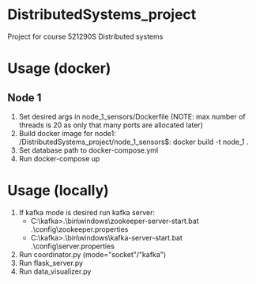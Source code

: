 # DistributedSystems_project

Project for course 521290S Distributed systems

# Usage (docker)
## Node 1
1. Set desired args in node_1_sensors/Dockerfile (NOTE: max number of threads is 20 as only that many ports are allocated later)
2. Build docker image for node1: /DistributedSystems_project/node_1_sensors$: docker build -t node_1 .
3. Set database path to docker-compose.yml
4. Run docker-compose up


# Usage (locally)
1. If kafka mode is desired run kafka server:
    - C:\kafka>.\bin\windows\zookeeper-server-start.bat .\config\zookeeper.properties
    - C:\kafka>.\bin\windows\kafka-server-start.bat .\config\server.properties
2. Run coordinator.py (mode="socket"/"kafka")
3. Run flask_server.py
4. Run data_visualizer.py
